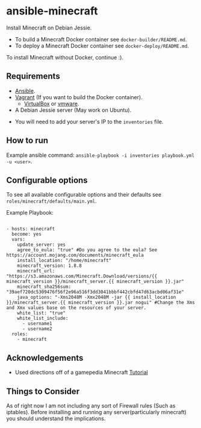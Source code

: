# ansible-minecraft
Install Minecraft on Debian Jessie.

- To build a Minecraft Docker container see `docker-builder/README.md`.
- To deploy a Minecraft Docker container see `docker-deploy/README.md`.

To install Minecraft without Docker, continue :).

Requirements
------------
* [Ansible](http://docs.ansible.com/ansible/intro_installation.html).
* [Vagrant](https://www.vagrantup.com/) (If you want to build the Docker container).
  * [VirtualBox](https://www.virtualbox.org/wiki/Downloads) or [vmware](http://www.vmware.com/).
* A Debian Jessie server (May work on Ubuntu).

- You will need to add your server's IP to the `inventories` file.

How to run
----------
Example ansible command: `ansible-playbook -i inventories playbook.yml -u <user>`.

Configurable options
--------------------
To see all available configurable options and their defaults see `roles/minecraft/defaults/main.yml`.

Example Playbook:

```

- hosts: minecraft
  become: yes
  vars:
    update_server: yes
    agree_to_eula: "true" #Do you agree to the eula? See https://account.mojang.com/documents/minecraft_eula
    install_location: "/home/minecraft"
    minecraft_version: 1.8.8
    minecraft_url: "https://s3.amazonaws.com/Minecraft.Download/versions/{{ minecraft_version }}/minecraft_server.{{ minecraft_version }}.jar"
    minecraft_sha256sum: "39aef720dc5309476f56f2e96a516f3dd3041bbbf442cbfd47d63acbd06af31e"
    java_options: "-Xms2048M -Xmx2048M -jar {{ install_location }}/minecraft_server.{{ minecraft_version }}.jar nogui" #Change the Xms and Xmx values base on the resources of your server.
    white_list: "true"
    white_list_include:
      - username1
      - username2
  roles:
    - minecraft

```

Acknowledgements
----------------
- Used directions off of a gamepedia Minecraft [Tutorial](http://minecraft.gamepedia.com/Tutorials/Setting_up_a_server)


Things to Consider
------------------
As of right now I am not including any sort of Firewall rules (Such as iptables). Before installing and running any server(particularly minecraft)
you should understand the implications.
